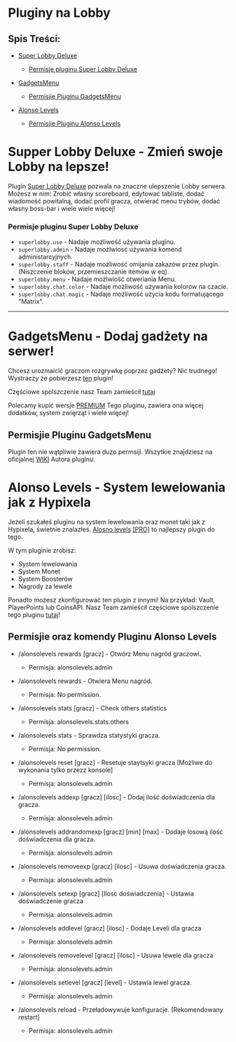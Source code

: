 # Pluginy na Lobby

## Spis Treści:
- [Super Lobby Deluxe](https://github.com/vBagieta/Minecraft/blob/main/Pluginy/plugin-lobby.md#supper-lobby-deluxe----zr%C3%B3b-swoje-lobby-lepsze)
  - [Permisje pluginu Super Lobby Deluxe](https://github.com/vBagieta/Minecraft/blob/main/Pluginy/plugin-lobby.md#permisje-pluginu-super-lobby-deluxe)

- [GadgetsMenu](https://github.com/vBagieta/Minecraft/blob/main/Pluginy/plugin-lobby.md#gadgetsmenu----dodaj-gad%C5%BCety-na-serwer)
  - [Permisjie Pluginu GadgetsMenu](https://github.com/vBagieta/Minecraft/blob/main/Pluginy/plugin-lobby.md#permisjie-pluginu-gadgetsmenu)

- [Alonso Levels](https://github.com/vBagieta/Minecraft/blob/main/Pluginy/plugin-lobby.md#alonso-levels----system-lewelowania-jak-z-hypixela)
  - [Permisjie Pluginu Alonso Levels](https://github.com/vBagieta/Minecraft/blob/main/Pluginy/plugin-lobby.md#permisjie-pluginu-alonso-levels)

# Supper Lobby Deluxe -  Zmień swoje Lobby na lepsze!
Plugin [Super Lobby Deluxe]() pozwala na znaczne ulepszenie Lobby serwera. Możesz w nim: Zrobić własny scoreboard, edytować tabliste, dodać wiadomość powitalną, dodać profil gracza, otwierać menu trybów, dodać własny boss-bar i wiele wiele więcej!

### Permisje pluginu Super Lobby Deluxe

- `superlobby.use` - Nadaje możliwość używania pluginu.
- `superlobby.admin` - Nadaje możlwiosć używania komend administarcyjnych.
- `superlobby.staff` - Nadaje możliwość omijania zakazów przez plugin.(Niszczenie bloków, przemieszczanie itemów w eq).
- `superlobby.menu` - Nadaje możlwiość otweriania Menu.
- `superlobby.chat.color` - Nadaje możliwość używania kolorów na czacie.
- `superlobby.chat.magic` - Nadaje możliwość użycia kodu formatującego "Matrix".

---

# GadgetsMenu -  Dodaj gadżety na serwer!
Chcesz urozmaicić graczom rozgrywkę poprzez gadżety? Nic trudnego! Wystraczy że pobierzesz [ten](https://www.spigotmc.org/resources/gadgetsmenu-1-8-1-18-1-free.10885/) plugin!

Częściowe spolszczenie nasz Team zamieścił [tutaj]()

Polecamy kupić wersje [PREMIUM](https://www.spigotmc.org/resources/gadgetsmenu-1-8-1-18-1-premium.62831/) Tego pluginu, zawiera ona więcej dodatków, system zwięrząt i wiele więcej!

## Permisjie Pluginu GadgetsMenu
Plugin ten nie wątpliwie zawiera dużo permsiji. Wszytkie znajdziesz na oficjalnej [WIKI](https://github.com/yapzhenyie/GadgetsMenu/wiki/Permissions) Autora pluginu. 

# Alonso Levels -  System lewelowania jak z Hypixela

Jeżeli szukałeś pluginu na system lewelowania oraz monet taki jak z Hypixela, świetnie znalazłeś. [Alosno levels]() [[PRO]]() to najlepszy plugin do tego.


W tym pluginie zrobisz:
- System lewelowania
- System Monet
- System Boosterów
- Nagrody za lewele

Ponadto możesz zkonfigurować ten plugin z innymi! Na przykład: Vault, PlayerPoints lub CoinsAPI.
Nasz Team zamieścił częściowe spolszczenie tego pluginu [tutaj]()!

## Permisjie oraz komendy Pluginu Alonso Levels
- /alonsolevels rewards [gracz] - Otwórz Menu nagród graczowi.
  - Permisja: alonsolevels.admin

- /alonsolevels rewards - Otwiera Menu nagród.
  - Permisja: No permission.

- /alonsolevels stats [gracz] - Check others statistics
  - Permisja: alonsolevels.stats.others

- /alonsolevels stats - Sprawdza statystyki gracza.
  - Permisja: No permission.

- /alonsolevels reset [gracz] - Resetuje staytsyki gracza [Możliwe do wykonania tylko przezz konsole]
  - Permisja: alonsolevels.admin

- /alonsolevels addexp [gracz] [ilosc] - Dodaj ilość doświadczenia dla gracza.
  - Permisja: alonsolevels.admin

- /alonsolevels addrandomexp [gracz] [min] [max] - Dodaje losową ilość doświadczenia dla gracza.
  - Permisja: alonsolevels.admin

- /alonsolevels removeexp [gracz] [ilosc] - Usuwa doświadczenia gracza.
  - Permisja: alonsolevels.admin

- /alonsolevels setexp [gracz] [Ilosc doświadczenia] - Ustawia doświadczenie gracza
  - Permisja: alonsolevels.admin

- /alonsolevels addlevel [gracz] [ilosc] - Dodaje Leveli dla gracza
  - Permisja: alonsolevels.admin

- /alonsolevels removelevel [gracz] [ilosc] - Usuwa lewele dla gracza
  - Permisja: alonsolevels.admin

- /alonsolevels setlevel [gracz] [level] - Ustawia lewel gracza.
  - Permisja: alonsolevels.admin

- /alonsolevels reload - Przeładowywuje konfiguracje. [Rekomendowany restart]
  - Permisja: alonsolevels.admin
